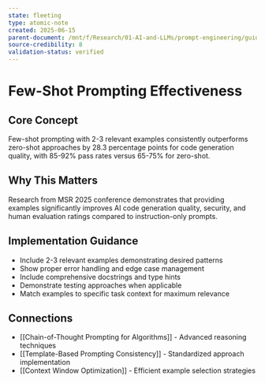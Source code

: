 ```yaml
---
state: fleeting
type: atomic-note
created: 2025-06-15
parent-document: /mnt/f/Research/01-AI-and-LLMs/prompt-engineering/guides/foundational-prompt-engineering-for-ai-coding.md
source-credibility: 8
validation-status: verified
---
```


# Few-Shot Prompting Effectiveness

## Core Concept
Few-shot prompting with 2-3 relevant examples consistently outperforms zero-shot approaches by 28.3 percentage points for code generation quality, with 85-92% pass rates versus 65-75% for zero-shot.

## Why This Matters
Research from MSR 2025 conference demonstrates that providing examples significantly improves AI code generation quality, security, and human evaluation ratings compared to instruction-only prompts.

## Implementation Guidance
- Include 2-3 relevant examples demonstrating desired patterns
- Show proper error handling and edge case management
- Include comprehensive docstrings and type hints
- Demonstrate testing approaches when applicable
- Match examples to specific task context for maximum relevance

## Connections
- [[Chain-of-Thought Prompting for Algorithms]] - Advanced reasoning techniques
- [[Template-Based Prompting Consistency]] - Standardized approach implementation
- [[Context Window Optimization]] - Efficient example selection strategies